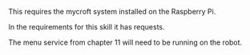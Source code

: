 This requires the mycroft system installed on the Raspberry Pi.

In the requirements for this skill it has requests.

The menu service from chapter 11 will need to be running on the robot.